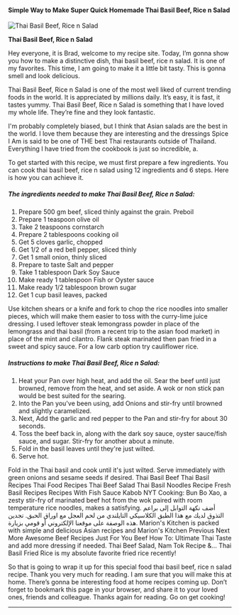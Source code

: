             

#### Simple Way to Make Super Quick Homemade Thai Basil Beef, Rice n Salad

![Thai Basil Beef, Rice n Salad](https://img-global.cpcdn.com/recipes/2f72cfebc1bd68f1/751x532cq70/thai-basil-beef-rice-n-salad-recipe-main-photo.jpg)

**Thai Basil Beef, Rice n Salad**

Hey everyone, it is Brad, welcome to my recipe site. Today, I’m gonna show you how to make a distinctive dish, thai basil beef, rice n salad. It is one of my favorites. This time, I am going to make it a little bit tasty. This is gonna smell and look delicious.

Thai Basil Beef, Rice n Salad is one of the most well liked of current trending foods in the world. It is appreciated by millions daily. It’s easy, it is fast, it tastes yummy. Thai Basil Beef, Rice n Salad is something that I have loved my whole life. They’re fine and they look fantastic.

I'm probably completely biased, but I think that Asian salads are the best in the world. I love them because they are interesting and the dressings Spice I Am is said to be one of THE best Thai restaurants outside of Thailand. Everything I have tried from the cookbook is just so incredible, a.

To get started with this recipe, we must first prepare a few ingredients. You can cook thai basil beef, rice n salad using 12 ingredients and 6 steps. Here is how you can achieve it.

##### The ingredients needed to make Thai Basil Beef, Rice n Salad:

1.  Prepare 500 gm beef, sliced thinly against the grain. Preboil
2.  Prepare 1 teaspoon olive oil
3.  Take 2 teaspoons cornstarch
4.  Prepare 2 tablespoons cooking oil
5.  Get 5 cloves garlic, chopped
6.  Get 1/2 of a red bell pepper, sliced thinly
7.  Get 1 small onion, thinly sliced
8.  Prepare to taste Salt and pepper
9.  Take 1 tablespoon Dark Soy Sauce
10.  Make ready 1 tablespoon Fish or Oyster sauce
11.  Make ready 1/2 tablespoon brown sugar
12.  Get 1 cup basil leaves, packed

Use kitchen shears or a knife and fork to chop the rice noodles into smaller pieces, which will make them easier to toss with the curry-lime juice dressing. I used leftover steak lemongrass powder in place of the lemongrass and thai basil (from a recent trip to the asian food market) in place of the mint and cilantro. Flank steak marinated then pan fried in a sweet and spicy sauce. For a low carb option try cauliflower rice.

##### Instructions to make Thai Basil Beef, Rice n Salad:

1.  Heat your Pan over high heat, and add the oil. Sear the beef until just browned, remove from the heat, and set aside. A wok or non stick pan would be best suited for the searing.
2.  Into the Pan you've been using, add Onions and stir-fry until browned and slightly caramelized.
3.  Next, Add the garlic and red pepper to the Pan and stir-fry for about 30 seconds.
4.  Toss the beef back in, along with the dark soy sauce, oyster sauce/fish sauce, and sugar. Stir-fry for another about a minute.
5.  Fold in the basil leaves until they're just wilted.
6.  Serve hot.

Fold in the Thai basil and cook until it's just wilted. Serve immediately with green onions and sesame seeds if desired. Thai Basil Beef Thai Basil Recipes Thai Food Recipes Thai Beef Salad Thai Basil Noodles Recipe Fresh Basil Recipes Recipes With Fish Sauce Kabob NYT Cooking: Bun Bo Xao, a zesty stir-fry of marinated beef hot from the wok paired with room temperature rice noodles, makes a satisfying. أضف نكهة التوابل إلى براعم التذوق لديك مع هذا الطبق الكلاسيكي التايلندي من لحم العجل مع اوراق الحبق. تجدين هذه الوصفة على موقعنا الإلكتروني أو قومي بزيارة. Marion's Kitchen is packed with simple and delicious Asian recipes and Marion's Kitchen Previous Next More Awesome Beef Recipes Just For You Beef How To: Ultimate Thai Taste and add more dressing if needed. Thai Beef Salad, Nam Tok Recipe &… Thai Basil Fried Rice is my absolute favorite fried rice recently!

So that is going to wrap it up for this special food thai basil beef, rice n salad recipe. Thank you very much for reading. I am sure that you will make this at home. There’s gonna be interesting food at home recipes coming up. Don’t forget to bookmark this page in your browser, and share it to your loved ones, friends and colleague. Thanks again for reading. Go on get cooking!

* * *